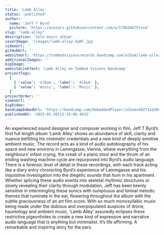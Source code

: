 ```yaml
---
title: 'Lamb Alley'
status: 'published'
author:
  name: 'Jeff T Byrd'
  picture: 'https://avatars.githubusercontent.com/u/179826675?v=4'
slug: 'lamb-alley'
description: 'Solo music album'
coverImage: '/images/lamb-alley-IwNT.jpg'
videoUrl: ''
gitHubUrl: ''
websiteUrl: 'https://tombedvisionsrecords.bandcamp.com/album/lamb-alley'
additionalImages: ''
bigImage: ''
websiteLinkText: 'Lamb Alley on Tombed Visions Bandcamp'
projectTags:
  [
    { 'value': 'album', 'label': 'Album' },
    { 'value': 'music', 'label': 'Music' },
  ]
projectOrder: ''
vimeoUrl: ''
bigVideo: ''
bandcampEmbedUrl: 'https://bandcamp.com/EmbeddedPlayer/album=4027141506/size=large/bgcol=ffffff/linkcol=0687f5/transparent=true/'
publishedAt: '2025-01-30T13:35:08.463Z'
---
```


An experienced sound designer and composer working in film, Jeff T Byrd’s first full length album ‘Lamb Alley’ shows an abundance of skill, clarity and nuance befitting his cinematic credentials and a new kind of deeply emotive ambient music. The record acts as a kind of audio autobiography of his space and new environs in Lammgasse, Vienna, where everything from the neighbours’ infant crying, the creak of a piano stool and the thrum of an ending washing machine cycle are repurposed into Byrd’s audio language. There is a forensic level of detail in these recordings, with each track acting like a diary entry chronicling Byrd’s experience of Lammgasse and his inquisitive investigation into the diegetic sounds that hum in his apartment. Whether splicing these audio events into skeletal rhythmic structures or slowly revealing their clarity through modulation, Jeff has been keenly sensitive in intermingling these sonics with sumptuous and liminal melodic themes that ruminate in the ear, flowering throughout the album with the subtle graciousness of an art film score. With so much monosyllabic music being made under the dubious and overpopulated auspices of drone, hauntology and ambient music, ‘Lamb Alley’ assuredly eclipses these restrictive pigeonholes to create a new kind of expressive and narrative audio language that is anything but minimalist. It’s life affirming. A remarkable and inspiring story for the ears.
